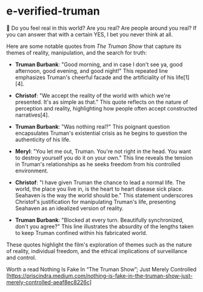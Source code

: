 # e-verified-truman

🧐 Do you feel real in this world?
Are you real? Are people around you real?
If you can answer that with a certain YES,
I bet you never think at all.


Here are some notable quotes from *The Truman Show* that capture its themes of reality, manipulation, and the search for truth:

- **Truman Burbank**: "Good morning, and in case I don't see ya, good afternoon, good evening, and good night!" This repeated line emphasizes Truman's cheerful facade and the artificiality of his life[1][4].

- **Christof**: "We accept the reality of the world with which we're presented. It's as simple as that." This quote reflects on the nature of perception and reality, highlighting how people often accept constructed narratives[4].

- **Truman Burbank**: "Was nothing real?" This poignant question encapsulates Truman's existential crisis as he begins to question the authenticity of his life.

- **Meryl**: "You let me out, Truman. You're not right in the head. You want to destroy yourself you do it on your own." This line reveals the tension in Truman's relationships as he seeks freedom from his controlled environment.

- **Christof**: "I have given Truman the chance to lead a normal life. The world, the place you live in, is the heart to heart disease sick place. Seahaven is the way the world should be." This statement underscores Christof's justification for manipulating Truman's life, presenting Seahaven as an idealized version of reality.

- **Truman Burbank**: "Blocked at every turn. Beautifully synchronized, don't you agree?" This line illustrates the absurdity of the lengths taken to keep Truman confined within his fabricated world.

These quotes highlight the film's exploration of themes such as the nature of reality, individual freedom, and the ethical implications of surveillance and control.

Worth a read
Nothing Is Fake In “The Truman Show”; Just Merely Controlled [https://priscindra.medium.com/nothing-is-fake-in-the-truman-show-just-merely-controlled-aeaf8ec8226c] 
